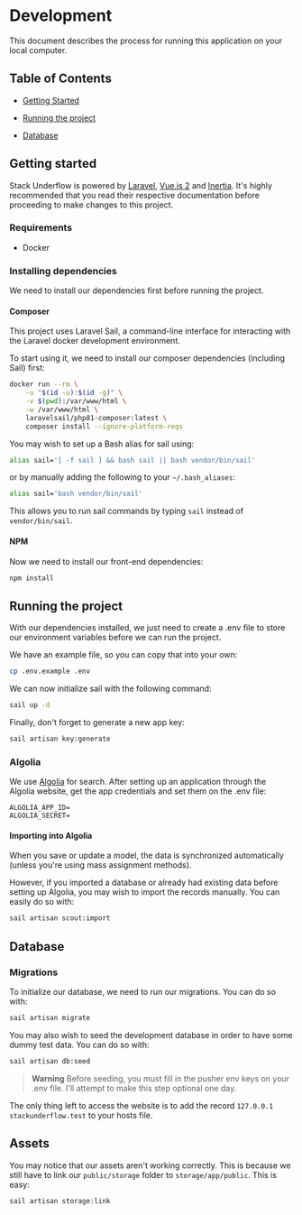 # Development

This document describes the process for running this application on your local computer.

## Table of Contents

- [Getting Started](#getting-started)

- [Running the project](#running-the-project)

- [Database](#database)

## Getting started

Stack Underflow is powered by [Laravel](https://laravel.com/), [Vue.js 2](https://v2.vuejs.org/)
and [Inertia](https://inertiajs.com/).
It's highly recommended that you read their respective documentation before proceeding to make changes to this project.

### Requirements

- Docker

### Installing dependencies

We need to install our dependencies first before running the project.

#### Composer

This project uses Laravel Sail, a command-line interface for interacting with the Laravel docker development
environment.

To start using it, we need to install our composer dependencies (including Sail) first:

```bash
docker run --rm \
    -u "$(id -u):$(id -g)" \
    -v $(pwd):/var/www/html \
    -w /var/www/html \
    laravelsail/php81-composer:latest \
    composer install --ignore-platform-reqs
```

You may wish to set up a Bash alias for sail using:

```bash
alias sail='[ -f sail ] && bash sail || bash vendor/bin/sail'
```

or by manually adding the following to your `~/.bash_aliases`:

```bash
alias sail='bash vendor/bin/sail'
```

This allows you to run sail commands by typing `sail` instead of `vendor/bin/sail`.

#### NPM

Now we need to install our front-end dependencies:

```bash
npm install
```

## Running the project

With our dependencies installed, we just need to create a .env file to store our environment variables before we can run
the project.

We have an example file, so you can copy that into your own:

```bash
cp .env.example .env
```

We can now initialize sail with the following command:

```bash
sail up -d
```

Finally, don't forget to generate a new app key:

```bash
sail artisan key:generate
```

### Algolia

We use [Algolia](https://www.algolia.com/) for search. After setting up an application through the Algolia website, get
the app credentials and set them on the .env file:

```dotenv
ALGOLIA_APP_ID=
ALGOLIA_SECRET=
```

#### Importing into Algolia

When you save or update a model, the data is synchronized automatically (unless you're using mass assignment methods).

However, if you imported a database or already had existing data before setting up Algolia, you may wish to import the
records manually. You can easily do so with:

```bash
sail artisan scout:import
```

## Database

### Migrations

To initialize our database, we need to run our migrations. You can do so with:

```bash
sail artisan migrate
```

You may also wish to seed the development database in order to have some dummy test data. You can do so with:

```bash
sail artisan db:seed
```

> **Warning**
> Before seeding, you must fill in the pusher env keys on your .env file.
> I'll attempt to make this step optional one day.

The only thing left to access the website is to add the record `127.0.0.1 stackunderflow.test` to your hosts file.

## Assets

You may notice that our assets aren't working correctly. This is because we still have to link our `public/storage`
folder to `storage/app/public`. This is easy:

```bash
sail artisan storage:link
```
